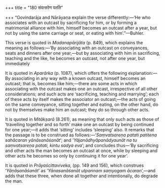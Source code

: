 +++
title = "180 संवत्सरेण पतति"

+++
“Govindarāja and Nārāyaṇa explain the verse differently:—‘He who
associates with an outcast by sacrificing for him, or by forming a
matrimonial alliance with him, himself becomes an outcast after a year,
but not by using the same carriage or seat, or eating with
him’.”—Buhler.

This verse is quoted in *Madanapārijāta* (p. 849), which explains the
meaning as follows:—‘By associating with an outcast on conveyances,
seats and dinners after one year,—but by associating with him in
sacrificing, teaching and the like, he becomes an outcast, not after one
year, but immediately

It is quoted in *Aparārka* (p. 1087), which offers the following
explanation:—By associating in any way with a known outcast, himself
becomes an outcast; that is, becomes like him;—there are some acts in
which associating with the outcast makes one an outcast, irrespective of
all other considerations; and such acts are ‘sacrificing, teaching and
marrying’; each of these acts by itself makes the associator an
outcast;—the acts of going on the same conveyance, sitting together and
eating, on the other hand, do not by themselves make him an outcast;
they do so through other acts.

It is quoted in *Mitākṣarā* (8.261), as meaning that only such acts as
those of ‘travelling together and so forth’ make one an outcast by being
continued for one year;—it adds that ‘sitting’ includes ‘sleeping’ also.
It remarks that the passage is to be construed as
follows:—‘*Saṃvatsareṇa patati patitena sahācaran yānāsanāśanāt*’; and
‘*Yājanādhyāpanādyaunāt na tu saṃvatsareṇa patati, kintu sadya eva*’;
and concludes thus—‘By sacrificing and other acts the man becomes an
outcast at once, while by sleeping and other acts he becomes so only by
continuing it for one year’.

It is quoted in *Prāyaścittaviveka*, (pp. 149 and 156), which construes
‘*Yāṇāṣanāśanāt*’ as ‘*Yānasanāśanāt utpannam saṃyogam ācaran*’,—and
adds that these three, when done all together and intentionally, do
degrade the man.


